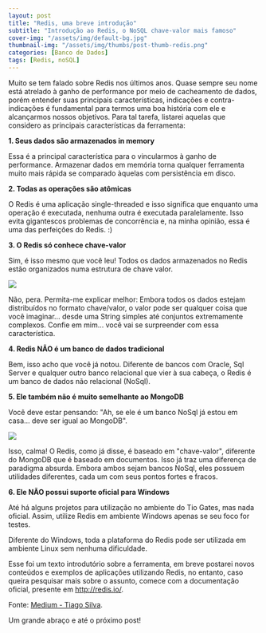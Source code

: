 ```yaml
---
layout: post
title: "Redis, uma breve introdução"
subtitle: "Introdução ao Redis, o NoSQL chave-valor mais famoso"
cover-img: "/assets/img/default-bg.jpg"
thumbnail-img: "/assets/img/thumbs/post-thumb-redis.png"
categories: [Banco de Dados]
tags: [Redis, noSQL]
---
```


Muito se tem falado sobre Redis nos últimos anos. Quase sempre seu nome está atrelado à ganho de performance por meio de cacheamento de dados, porém entender suas principais características, indicações e contra-indicações é fundamental para termos uma boa história com ele e alcançarmos nossos objetivos. Para tal tarefa, listarei aquelas que considero as principais características da ferramenta:

**1. Seus dados são armazenados in memory**

Essa é a principal característica para o vincularmos à ganho de performance. Armazenar dados em memória torna qualquer ferramenta muito mais rápida se comparado àquelas com persistência em disco.

**2. Todas as operações são atômicas**

O Redis é uma aplicação single-threaded e isso significa que enquanto uma operação é executada, nenhuma outra é executada paralelamente. Isso evita gigantescos problemas de concorrência e, na minha opinião, essa é uma das perfeições do Redis. :)

**3. O Redis só conhece chave-valor**

Sim, é isso mesmo que você leu! Todos os dados armazenados no Redis estão organizados numa estrutura de chave valor.

<img class="img-responsive center-block" src="https://cdn-images-1.medium.com/max/800/0*BtQKeVoZdwPTtdIF.jpg" />

Não, pera. Permita-me explicar melhor: Embora todos os dados estejam distribuídos no formato chave/valor, o valor pode ser qualquer coisa que você imaginar… desde uma String simples até conjuntos extremamente complexos. Confie em mim… você vai se surpreender com essa característica.

**4. Redis NÃO é um banco de dados tradicional**

Bem, isso acho que você já notou. Diferente de bancos com Oracle, Sql Server e qualquer outro banco relacional que vier à sua cabeça, o Redis é um banco de dados não relacional (NoSql).

**5. Ele também não é muito semelhante ao MongoDB**

Você deve estar pensando: "Ah, se ele é um banco NoSql já estou em casa… deve ser igual ao MongoDB".

<img class="img-responsive center-block" src="https://cdn-images-1.medium.com/max/800/1*KSqpqaqxkZImuW3CiHyACQ.jpeg" />

Isso, calma! O Redis, como já disse, é baseado em "chave-valor", diferente do MongoDB que é baseado em documentos. Isso já traz uma diferença de paradigma absurda. Embora ambos sejam bancos NoSql, eles possuem utilidades diferentes, cada um com seus pontos fortes e fracos.

**6. Ele NÃO possui suporte oficial para Windows**

Até há alguns projetos para utilização no ambiente do Tio Gates, mas nada oficial. Assim, utilize Redis em ambiente Windows apenas se seu foco for testes.

Diferente do Windows, toda a plataforma do Redis pode ser utilizada em ambiente Linux sem nenhuma dificuldade.

Esse foi um texto introdutório sobre a ferramenta, em breve postarei novos conteúdos e exemplos de aplicações utilizando Redis, no entanto, caso queira pesquisar mais sobre o assunto, comece com a documentação oficial, presente em http://redis.io/.

Fonte:
<a href="https://medium.com/@prog.tiago/redis-uma-breve-introdu%C3%A7%C3%A3o-9ea19e61b8d9" target="\_blank">Medium - Tiago Silva</a>.

Um grande abraço e até o próximo post!
